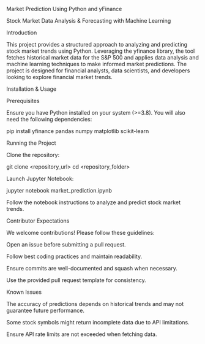 Market Prediction Using Python and yFinance

Stock Market Data Analysis & Forecasting with Machine Learning

Introduction

This project provides a structured approach to analyzing and predicting stock market trends using Python. Leveraging the yfinance library, the tool fetches historical market data for the S&P 500 and applies data analysis and machine learning techniques to make informed market predictions. The project is designed for financial analysts, data scientists, and developers looking to explore financial market trends.



Installation & Usage

Prerequisites

Ensure you have Python installed on your system (>=3.8). You will also need the following dependencies:

pip install yfinance pandas numpy matplotlib scikit-learn

Running the Project

Clone the repository:

git clone <repository_url>
cd <repository_folder>

Launch Jupyter Notebook:

jupyter notebook market_prediction.ipynb

Follow the notebook instructions to analyze and predict stock market trends.

Contributor Expectations

We welcome contributions! Please follow these guidelines:

Open an issue before submitting a pull request.

Follow best coding practices and maintain readability.

Ensure commits are well-documented and squash when necessary.

Use the provided pull request template for consistency.

Known Issues

The accuracy of predictions depends on historical trends and may not guarantee future performance.

Some stock symbols might return incomplete data due to API limitations.

Ensure API rate limits are not exceeded when fetching data.



